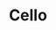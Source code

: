 ---
codehost: https://github.com/https://github.com/orangeduck/Cello
logohandle: libcello
sort: libcello
title: Cello
twitter: https://x.com/anorangeduck
website: http://libcello.org/
---